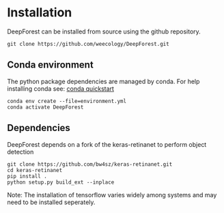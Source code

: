 # Installation


DeepForest can be installed from source using the github repository.

```
git clone https://github.com/weecology/DeepForest.git
```

## Conda environment

The python package dependencies are managed by conda. For help installing conda see: [conda quickstart]()

```
conda env create --file=environment.yml
conda activate DeepForest
```

## Dependencies

DeepForest depends on a fork of the keras-retinanet to perform object detection

```
git clone https://github.com/bw4sz/keras-retinanet.git
cd keras-retinanet
pip install .
python setup.py build_ext --inplace
```

Note: The installation of tensorflow varies widely among systems and may need to be installed seperately.
